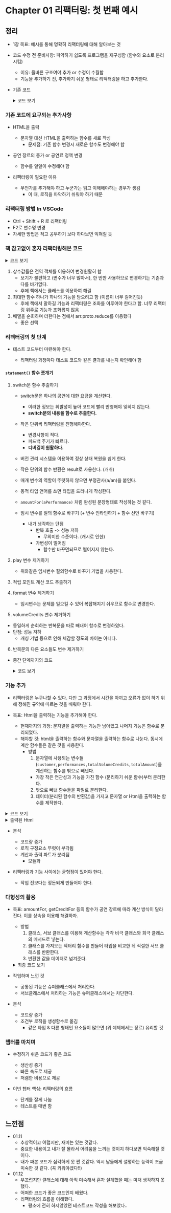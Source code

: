# Chapter 01 리팩터링: 첫 번째 예시

## 정리

- 1장 목표: 예시를 통해 명확히 리팩터링에 대해 알아보는 것

- 코드 수정 전 준비사항: 파악하기 쉽도록 프로그램을 재구성함 (함수와 요소로 분리시킴)

  - 이유: 올바른 구조여야 추가 or 수정이 수월함
  - 기능을 추가하기 전, 추가하기 쉬운 형태로 리팩터링을 하고 추가한다.

- 기존 코드

  <details>
  <summary>코드 보기 </summary>
  <div markdown="1">

        import INVOICE from "./mock/invoices.js";
        import PLAYS from "./mock/plays.js";
        export function statement(invoice, plays) {
          let totalAmount = 0;
          let volumeCredits = 0;
          let result = `청구내역 (고객명: ${invoice.customer})\n`;
          const format = new Intl.NumberFormat("en-US", {
            style: "currency",
            currency: "USD",
            minimumFractionDigits: 2,
          }).format;
          for (let performance of invoice.performances) {
            const play = plays[performance.playID];
            let thisAmount = 0;
            switch (play.type) {
              case "tragedy":
                thisAmount = 40000;
                if (performance.audience > 30) {
                  thisAmount += 1000 * (performance.audience - 30);
                }
                break;
              case "comedy":
                thisAmount = 30000;
                if (performance.audience > 20) {
                  thisAmount += 10000 + 500 * (performance.audience - 20);
                }
                thisAmount += 300 * performance.audience;
                break;
              default:
                throw new Error(`알 수 없는 장르: ${performance.type}`);
            }
            volumeCredits += Math.max(performance.audience - 30, 0);
            if (play.type === "comedy")
              volumeCredits += Math.floor(performance.audience / 5);
            result += `${play.name}: ${format(thisAmount / 100)} (${
              performance.audience
            }석)\n`;
            totalAmount += thisAmount;
          }
          result += `총액: ${format(totalAmount / 100)}\n`;
          result += `적립 포인트: ${volumeCredits}점\n`;
          return result;
        }

        console.log(statement(INVOICE[0], PLAYS));

  </div>
  </details>

### 기존 코드에 요구되는 추가사항

- HTML을 출력
  - 문자열 대신 HTML을 출력하는 함수를 새로 작성
    - 문제점: 기존 함수 변경시 새로운 함수도 변경해야 함
- 공연 장르의 증가 or 공연료 정책 변경

  - 함수를 일일이 수정해야 함

- 리팩터링이 필요한 이유

  - 무언가를 추가해야 하고 누군가는 읽고 이해해야하는 경우가 생김
    - 이 때, 로직을 파악하기 쉬워야 하기 때문

### 리팩터링 방법 In VSCode

- Ctrl + Shift + R 로 리팩터링
- F2로 변수명 변경
- 자세한 방법은 적고 공부하기 보다 하다보면 익혀질 듯

### 책 참고없이 혼자 리팩터링해본 코드

  <details> <summary>코드 보기</summary> <div markdown="1">

          import INVOICE from "./mock/invoices.js";
          import PLAYS from "./mock/plays.js";

          const PLAY_TYPE_VALUES = {
            tragedy: {
              base_amount: 40000,
              stand_audience: 30,
              stand_over_audience_rank: 1000,
              stand_over_audience_base_amount: 0,
              audience_rank: 0,
              audience_base_amount: 0,
              credit_audience_rank: 0,
            },
            comedy: {
              base_amount: 30000,
              stand_audience: 20,
              stand_over_audience_rank: 500,
              stand_over_audience_base_amount: 10000,
              audience_rank: 300,
              audience_base_amount: 0,
              credit_audience_rank: 0.2,
            },
          };
          function statement(invoice, plays) {
            let totalAmount = 0;
            let volumeCredits = 0;
            let result = `청구내역 (고객명: ${invoice.customer})\n`;
            const format = new Intl.NumberFormat("en-US", {
              style: "currency",
              currency: "USD",
              minimumFractionDigits: 2,
            }).format;

            function getThisAmount(playType, performance) {
              function getBaseThisAmount(playType) {
                return (
                  PLAY_TYPE_VALUES[playType]?.base_amount ??
                  new Error(`존재하지 않는 타입: ${playType}`)
                );
              }
              function getThisAmountByAudience(playType, audience) {
                const standAudience =
                  PLAY_TYPE_VALUES[playType]?.stand_audience;
                const standOverAudienceRank =
                  PLAY_TYPE_VALUES[playType]?.stand_over_audience_rank;
                const standOverAudienceBaseAmount =
                  PLAY_TYPE_VALUES[playType]?.stand_over_audience_base_amount;
                const audienceRank =
                  PLAY_TYPE_VALUES[playType]?.audience_rank;
                const audienceBaseAmount =
                  PLAY_TYPE_VALUES[playType]?.audience_base_amount;
                function getThisAmountOverAudienceCase() {
                  function isOver() {
                    return audience > standAudience;
                  }
                  return isOver(standAudience)
                    ? standOverAudienceBaseAmount +
                        (audience - standAudience) * standOverAudienceRank
                    : 0;
                }
                function getThisAmountBaseCase() {
                  return audienceBaseAmount + audienceRank * audience;
                }
                return getThisAmountOverAudienceCase() + getThisAmountBaseCase();
              }
              return (
                getBaseThisAmount(playType) +
                getThisAmountByAudience(playType, performance.audience)
              );
            }

            function getVolumeCredit(audience, playType) {
              function getVolumeCreditByStandardAudience() {
                return Math.max(audience - 30, 0);
              }
              function getVolumeCreditByPlayType() {
                const creditAudienceRank =
                  PLAY_TYPE_VALUES[playType]?.credit_audience_rank;
                return Math.floor(audience * creditAudienceRank);
              }
              return getVolumeCreditByStandardAudience() + getVolumeCreditByPlayType();
            }
            function getResult(playName, thisAmount, performance) {
              return `${playName}: ${format(thisAmount / 100)} (${
                performance.audience
              }석)\n`;
            }

            [totalAmount, volumeCredits, result] = invoice.performances.reduce(
              function ([totalAmount, volumeCredits, result], performance) {
                const play = plays[performance.playID];
                let thisAmount = getThisAmount(play.type, performance);
                const volumeCredit = getVolumeCredit(performance.audience, play.type);
                const thisResult = getResult(play.name, thisAmount, performance);
                return [
                  totalAmount + thisAmount,
                  volumeCredits + volumeCredit,
                  result + thisResult,
                ];
              },
              [totalAmount, volumeCredits, result]
            );
            function addTailToResult(result, totalAmount, volumeCredits) {
              return (
                result +
                `총액: ${format(totalAmount / 100)}\n` +
                `적립 포인트: ${volumeCredits}점\n`
              );
            }
            return addTailToResult(result, totalAmount, volumeCredits);
          }

          console.log(statement(INVOICE[0], PLAYS));

  </div></details>

1. 상수값들은 전역 객체를 이용하여 변경원활히 함
   - 보기가 불편하고 (변수가 너무 많아서), 한 번만 사용하므로 변경하기는 기존과 다를 바가없다.
   - 후에 책에서는 클래스를 이용하여 해결
2. 최대한 함수 하나가 하나의 기능을 담으려고 함 (이름이 너무 길어진듯)
   - 후에 책에서 말하길 기능과 리팩터링은 조화를 이루어야 한다고 함. 너무 리팩터링 위주로 기능과 조화롭지 않음
3. 배열을 순회하며 더한다는 점에서 arr.proto.reduce를 이용했다
   - 좋은 선택

### 리팩터링의 첫 단계

- 테스트 코드부터 마련해야 한다.

  - 리팩터링 과정마다 테스트 코드와 같은 결과를 내는지 확인해야 함

#### `statement()` 함수 쪼개기

1. switch문 함수 추출하기

   - switch문은 하나의 공연에 대한 요금을 계산한다.

     - 이러한 정보는 휘발성이 높아 코드에 빨리 반영해야 잊히지 않는다.
     - **switch문의 내용을 함수로 추출한다.**

   - 작은 단위씩 리팩터링을 진행해야한다.
     - 변경사항이 적다.
     - 피드백 주기가 빠르다.
     - **디버깅이 원활하다.**
   - 버전 관리 시스템을 이용하여 정상 상태 복원을 쉽게 한다.
   - 작은 단위의 함수 반환은 result로 사용한다. (개취)
   - 매개 변수의 역할이 뚜렷하지 않으면 부정관사(a/an)을 붙인다.
   - 동적 타입 언어를 쓰면 타입을 드러나게 작성한다.

   - `amountFor(aPerformance)` 처럼 완성된 문장형태로 작성하는 것 같다.

   - 임시 변수를 질의 함수로 바꾸기 (+ 변수 인라인하기 + 함수 선언 바꾸기)
     - 내가 생각하는 단점
       - 반복 호출 -> 성능 저하
         - 무의미한 수준이다. (캐시로 인한)
       - 가변성이 떨어짐
         - 함수만 바꾸면되므로 떨어지지 않는다.

2. play 변수 제거하기
   - 위와같은 임시변수 질의함수로 바꾸기 기법을 사용한다.
3. 적립 포인트 계산 코드 추출하기
4. format 변수 제거하기
   - 임시변수는 문제를 일으킬 수 있어 복잡해지기 쉬우므로 함수로 변경한다.
5. volumeCredits 변수 제거하기

- 동일하게 순회하는 반복문을 따로 빼내어 함수로 변경하였다.
- 단점: 성능 저하
  - 캐싱 기법 등으로 인해 체감할 정도의 차이는 아니다.

6. 반복문의 다른 요소들도 변수 제거하기

- 중간 단계까지의 코드

  <details>
  <summary>코드 보기 </summary>
  <div markdown="1">

          import INVOICE from "./mock/invoices.js";
          import PLAYS from "./mock/plays.js";
          export function statement(invoice, plays) {
            function amountFor(aPerformance) {
              let result = 0;
              switch (playFor(aPerformance).type) {
                case "tragedy":
                  result = 40000;
                  if (aPerformance.audience > 30) {
                    result += 1000 * (aPerformance.audience - 30);
                  }
                  break;
                case "comedy":
                  result = 30000;
                  if (aPerformance.audience > 20) {
                    result += 10000 + 500 * (aPerformance.audience - 20);
                  }
                  result += 300 * aPerformance.audience;
                  break;
                default:
                  throw new Error(`알 수 없는 장르: ${aPerformance.type}`);
              }
              return result;
            }
            function playFor(aPerformance) {
              return plays[aPerformance.playID];
            }
            function volumeCreditsFor(aPerformance) {
              let result = 0;
              result += Math.max(aPerformance.audience - 30, 0);
              if (playFor(aPerformance).type === "comedy")
                result += Math.floor(aPerformance.audience / 5);
              return result;
            }
            function usd(aNumber) {
              return new Intl.NumberFormat("en-US", {
                style: "currency",
                currency: "USD",
                minimumFractionDigits: 2,
              }).format(aNumber / 100);
            }
            function totalVolumeCredits() {
              let result = 0;
              for (let performance of invoice.performances) {
                result += volumeCreditsFor(performance);
              }
              return result;
            }
            function totalAmount() {
              let totalAmount = 0;
              for (let performance of invoice.performances) {
                totalAmount += amountFor(performance);
              }
              return totalAmount;
            }
            let result = `청구내역 (고객명: ${invoice.customer})\n`;
            for (let performance of invoice.performances) {
              result += `${playFor(performance).name}: ${usd(amountFor(performance))} (${
                performance.audience
              }석)\n`;
            }
            result += `총액: ${usd(totalAmount())}\n`;
            result += `적립 포인트: ${totalVolumeCredits()}점\n`;
            return result;

          }

          // console.log(statement(INVOICE[0], PLAYS));

  </div>
  </details>

### 기능 추가

- 리팩터링은 누구나할 수 있다. 다만 그 과정에서 시간을 아끼고 오류가 없이 하기 위해 정해진 규약에 따르는 것을 배워야 한다.

- 목표: Html을 출력하는 기능을 추가해야 한다.
  - 현재까지의 과정: 문자열을 출력하는 기능만 남아있고 나머지 기능은 함수로 분리되었다.
  - 해야할 것: html을 출력하는 함수와 문자열을 출력하는 함수로 나눈다. 동시에 계산 함수들은 같은 것을 사용한다.
    - 방법
      1.  문자열에 사용되는 변수들 (`customer,performances,totalVolumeCredits,totalAmount`)을 계산하는 함수를 밖으로 빼낸다.
      - 가장 작은 연관성과 기능을 가진 함수 (분리하기 쉬운 함수)부터 분리한다.
      2. 밖으로 빼낸 함수들을 파일로 분리한다.
      3. 데이터(분리된 함수의 반환값)을 가지고 문자열 or Html을 출력하는 함수를 제작한다.

<details>
  <summary>코드 보기</summary>
  <div markdown ="1">

      //Statement.js
      import createStatementData from "./CreateStatementData.js";
      import INVOICE from "./mock/invoices.js";
      import PLAYS from "./mock/plays.js";

      function usd(aNumber) {
        return new Intl.NumberFormat("en-US", {
          style: "currency",
          currency: "USD",
          minimumFractionDigits: 2,
        }).format(aNumber / 100);
      }
      export function statement(invoice, plays) {
        return renderPlainText(createStatementData(invoice, plays), plays);

        function renderPlainText(data) {
          let result = `청구내역 (고객명: ${data.customer})\n`;
          for (let performance of data.performances) {
            result += `${performance.play.name}: ${usd(performance.amount)} (${
              performance.audience
            }석)\n`;
          }
          result += `총액: ${usd(data.totalAmount)}\n`;
          result += `적립 포인트: ${data.totalVolumeCredits}점\n`;
          return result;
        }
      }

      export function htmlStatement(invoice, plays) {
        return renderHtml(createStatementData(invoice, plays), plays);

        function renderHtml(data) {
          let result = `<h1>청구 내역 (고객명: ${data.customer} )</h1>\n`;

          result += "<table>\n";
          result += "<tr><th>연극</th><th>좌석 수</th><th>금액</th></tr>";

          for (let perf of data.performances) {
            result += `<tr><td>${perf.play.name}</td><td>${perf.audience}</td>`;
            result += `<td>${usd(perf.amount)}</td></tr>\n`;
          }
          result += "</table>\n";
          result += `<p>총액: <em>${usd(data.totalAmount)}</em></p>\n`;
          result += `<p>적립 포인트: <em>${data.totalVolumeCredits}</em>점</p>\n`;
          result += "</table>\n";

          return result;
        }
      }

      // console.log(htmlStatement(INVOICE[0], PLAYS));

```
//CreateStatementData.js
export default function createStatementData(invoice, plays) {
  const statementData = {};
  statementData.customer = invoice.customer;
  statementData.performances = invoice.performances.map(enrichPerformance);

  statementData.totalVolumeCredits = totalVolumeCredits(statementData);
  statementData.totalAmount = totalAmount(statementData);
  return statementData;

  function playFor(aPerformance) {
    return plays[aPerformance.playID];
  }

  function amountFor(aPerformance) {
    let result = 0;
    switch (aPerformance.play.type) {
      case "tragedy":
        result = 40000;
        if (aPerformance.audience > 30) {
          result += 1000 * (aPerformance.audience - 30);
        }
        break;
      case "comedy":
        result = 30000;
        if (aPerformance.audience > 20) {
          result += 10000 + 500 * (aPerformance.audience - 20);
        }
        result += 300 * aPerformance.audience;
        break;
      default:
        throw new Error(`알 수 없는 장르: ${aPerformance.type}`);
    }
    return result;
  }

  function volumeCreditsFor(aPerformance) {
    let result = 0;
    result += Math.max(aPerformance.audience - 30, 0);
    if (aPerformance.play.type === "comedy")
      result += Math.floor(aPerformance.audience / 5);
    return result;
  }

  function totalVolumeCredits(data) {
    return data.performances.reduce(
      (total, performance) => (total += performance.volumeCredits),
      0
    );
  }
  function totalAmount(data) {
    return data.performances.reduce(
      (total, performance) => (total += performance.amount),
      0
    );
    let totalAmount = 0;
    for (let performance of data.performances) {
      totalAmount += performance.amount;
    }
    return totalAmount;
  }
  function enrichPerformance(aPerformance) {
    let result = Object.assign({}, aPerformance);
    result.play = playFor(result);
    result.amount = amountFor(result);
    result.volumeCredits = volumeCreditsFor(result);
    return result;
  }
}

```

  </div>
</details>

<details><summary>출력된 Html</summary><h1>청구 내역 (고객명: BigCo )</h1>
<table>
<tr><th>연극</th><th>좌석 수</th><th>금액</th></tr><tr><td>Hamlet</td><td>55</td><td>$650.00</td></tr>
<tr><td>As You Like It</td><td>35</td><td>$580.00</td></tr>
<tr><td>Othello</td><td>40</td><td>$500.00</td></tr>
</table>
<p>총액: <em>$1,730.00</em></p>
<p>적립 포인트: <em>47</em>점</p>
</table>
 </details>

- 분석

  - 코드량 증가
  - 로직 구정요소 뚜렷이 부각됨
  - 계산과 출력 파트가 분리됨
    - 모듈화

- 리팩터링과 기능 사이에는 균형점이 있어야 한다.
  - 작업 전보다는 정돈되게 만들어야 한다.

### 다형성의 활용

- 목표: amountFor, getCreditFor 등의 함수가 공연 장르에 따라 계산 방식이 달라진다. 이를 상속을 이용해 해결하자.

  - 방법
    1. 클래스, 서브 클래스를 이용해 계산함수는 각각 비극 클래스와 희극 클래스의 메서드로 넣는다.
    2. 클래스를 가져오는 팩터리 함수를 만들어 타입을 비교한 뒤 적절한 서브 클래스를 반환한다.
    3. 반환한 값을 데이터로 넘겨준다.

  <details><summary>최종 코드 보기</summary> <div markdown="1">

  ```
  export default function createStatementData(invoice, plays) {
    const statementData = {};
    statementData.customer = invoice.customer;
    statementData.performances = invoice.performances.map(enrichPerformance);

    statementData.totalVolumeCredits = totalVolumeCredits(statementData);
    statementData.totalAmount = totalAmount(statementData);
    return statementData;

    function playFor(aPerformance) {
      return plays[aPerformance.playID];
    }

    function totalVolumeCredits(data) {
      return data.performances.reduce(
        (total, performance) => (total += performance.volumeCredits),
        0
      );
    }
    function totalAmount(data) {
      return data.performances.reduce(
        (total, performance) => (total += performance.amount),
        0
      );
      let totalAmount = 0;
      for (let performance of data.performances) {
        totalAmount += performance.amount;
      }
      return totalAmount;
    }
    function enrichPerformance(aPerformance) {
      const calculator = createPerformanceCalculator(
        aPerformance,
        playFor(aPerformance)
      );
      let result = Object.assign({}, aPerformance);
      result.play = calculator.play;
      result.amount = calculator.amount;
      result.volumeCredits = calculator.volumeCredits;
      return result;
    }
  }
  function createPerformanceCalculator(aPerformance, aPlay) {
    switch (aPlay.type) {
      case "tragedy":
        return new TragedyCalculator(aPerformance, aPlay);
      case "comedy":
        return new ComedyCalculator(aPerformance, aPlay);
      default:
        return new TypeError(`알 수 없는 공연 장르(${aPlay}입니다.`);
    }
  }
  class PerformanceCalculator {
    constructor(aPerformance, play) {
      this.performance = aPerformance;
      this.play = play;
    }
    get amount() {
      throw new ReferenceError("서브 클래스에서 처리하도록 설계되었습니다.");
    }
    get volumeCredits() {
      return Math.max(this.performance.audience - 30, 0);
    }
  }
  class TragedyCalculator extends PerformanceCalculator {
    constructor(aPerformance, play) {
      super(aPerformance, play);
    }
    get amount() {
      let result = 40000;
      if (this.performance.audience > 30) {
        result += 1000 * (this.performance.audience - 30);
      }
      return result;
    }
  }
  class ComedyCalculator extends PerformanceCalculator {
    constructor(aPerformance, play) {
      super(aPerformance, play);
    }
    get amount() {
      let result = 30000;
      if (this.performance.audience > 20) {
        result += 10000 + 500 * (this.performance.audience - 20);
      }
      result += 300 * this.performance.audience;
      return result;
    }
    get volumeCredits() {
      let result = super.volumeCredits;
      if (this.play.type === "comedy")
        result += Math.floor(this.performance.audience / 5);
      return result;
    }
  }

  ```

  </div></details>

- 작업하며 느낀 것

  - 공통된 기능은 슈퍼클래스에서 처리한다.
  - 서브클래스에서 처리하는 기능은 슈퍼클래스에서는 차단한다.

- 분석
  - 코드량 증가
  - 조건부 로직을 생성함수로 옮김
    - 같은 타입 & 다른 형태인 요소들이 많으면 (위 예제에서는 장르) 유리할 것

### 챕터를 마치며

- 수정하기 쉬운 코드가 좋은 코드

  - 생산성 증가
  - 빠른 속도로 제공
  - 저렴한 비용으로 제공

- 이번 챕터 핵심: 리팩터링의 흐름
  - 단계를 잘게 나눔
  - 테스트를 매번 함

## 느낀점

- 01.11
  - 추상적이고 어렵지만, 재미는 있는 것같다.
  - 중요한 내용이고 내가 잘 몰라서 어려움을 느끼는 것이지 하다보면 익숙해질 것이다.
  - 내가 짜본 코드가 심각하게 못 짠 것같다. 역시 남들에게 설명하는 능력이 조금 미숙한 것 같다. (꼭 키워야겠다!!)
- 01.12
  - 부끄럽지만 클래스에 대해 아직 미숙해서 혼자 설계했을 때는 미처 생각하지 못했다.
  - 어떠한 코드가 좋은 코드인지 배웠다.
  - 리팩터링의 흐름을 이해했다.
    - 평소에 전혀 하지않았던 테스트코드 작성을 해보았다..
